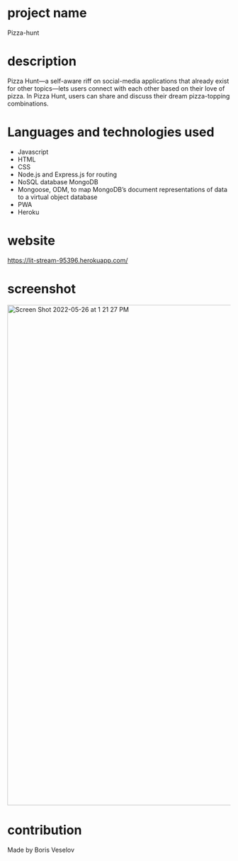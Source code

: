 # project name

Pizza-hunt

# description

Pizza Hunt—a self-aware riff on social-media applications that already exist for other topics—lets users connect with each other based on their love of pizza. In Pizza Hunt, users can share and discuss their dream pizza-topping combinations.

# Languages and technologies used

* Javascript
* HTML
* CSS
* Node.js and Express.js for routing
* NoSQL database MongoDB
* Mongoose, ODM, to map MongoDB’s document representations of data to a virtual object database
* PWA
* Heroku

# website

https://lit-stream-95396.herokuapp.com/

# screenshot
<img width="1130" alt="Screen Shot 2022-05-26 at 1 21 27 PM" src="https://user-images.githubusercontent.com/96749114/170544911-46b24b11-2092-4527-9f71-61c352533d3a.png">

# contribution

Made by Boris Veselov
